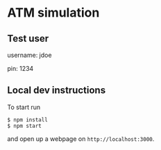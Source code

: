 # ATM simulation

## Test user

username: jdoe

pin: 1234

## Local dev instructions

To start run

```
$ npm install
$ npm start
```

and open up a webpage on `http://localhost:3000`.

